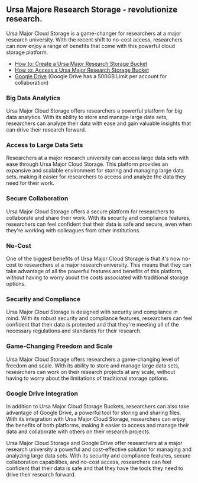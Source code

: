 ## Ursa Majore Research Storage - revolutionize research.

Ursa Major Cloud Storage is a game-changer for researchers at a major research university. With the recent shift to no-cost access, researchers can now enjoy a range of benefits that come with this powerful cloud storage platform.

* [How to: Create a Ursa Major Research Storage Bucket](Ursa_Major_Research_Storage_How_to_Create_Bucket.md)
* [How to: Access a Ursa Major Research Storage Bucket](Ursa_Major_Research_Storage_How_to_Access_Bucket.md)
* [Google Drive]() (Google Drive has a 500GB Limit per account for collaboration)

### Big Data Analytics
Ursa Major Cloud Storage offers researchers a powerful platform for big data analytics. With its ability to store and manage large data sets, researchers can analyze their data with ease and gain valuable insights that can drive their research forward.

### Access to Large Data Sets
Researchers at a major research university can access large data sets with ease through Ursa Major Cloud Storage. This platform provides an expansive and scalable environment for storing and managing large data sets, making it easier for researchers to access and analyze the data they need for their work.

### Secure Collaboration
Ursa Major Cloud Storage offers a secure platform for researchers to collaborate and share their work. With its security and compliance features, researchers can feel confident that their data is safe and secure, even when they're working with colleagues from other institutions.

### No-Cost
One of the biggest benefits of Ursa Major Cloud Storage is that it's now no-cost to researchers at a major research university. This means that they can take advantage of all the powerful features and benefits of this platform, without having to worry about the costs associated with traditional storage options.

### Security and Compliance
Ursa Major Cloud Storage is designed with security and compliance in mind. With its robust security and compliance features, researchers can feel confident that their data is protected and that they're meeting all of the necessary regulations and standards for their research.

### Game-Changing Freedom and Scale
Ursa Major Cloud Storage offers researchers a game-changing level of freedom and scale. With its ability to store and manage large data sets, researchers can work on their research projects at any scale, without having to worry about the limitations of traditional storage options.

### Google Drive Integration
In addition to Ursa Major Cloud Storage Buckets, researchers can also take advantage of Google Drive, a powerful tool for storing and sharing files. With its integration with Ursa Major Cloud Storage, researchers can enjoy the benefits of both platforms, making it easier to access and manage their data and collaborate with others on their research projects.

Ursa Major Cloud Storage and Google Drive offer researchers at a major research university a powerful and cost-effective solution for managing and analyzing large data sets. With its security and compliance features, secure collaboration capabilities, and no-cost access, researchers can feel confident that their data is safe and that they have the tools they need to drive their research forward.
